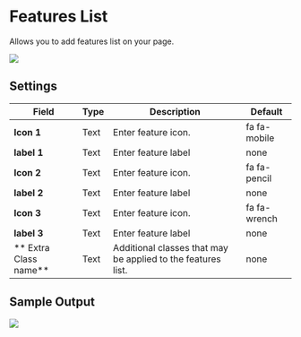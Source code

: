 # Features List

Allows you to add features list on your page.

![](http://transvelo.github.io/docs/enter/images/kc-features-list-setting.png)

## Settings

| Field | Type | Description | Default
| -- | -- | -- | -- |
| **Icon 1** | Text |  Enter feature icon. | fa fa-mobile
| **label 1** | Text |  Enter feature label | none
| **Icon 2** | Text |  Enter feature icon. | fa fa-pencil
| **label 2** | Text |  Enter feature label | none
| **Icon 3** | Text |  Enter feature icon. | fa fa-wrench
| **label 3** | Text |  Enter feature label | none
| ** Extra Class name** | Text | Additional classes that may be applied to the features list. | none


## Sample Output

![](http://transvelo.github.io/docs/enter/images/kc-features-list-output.png)
